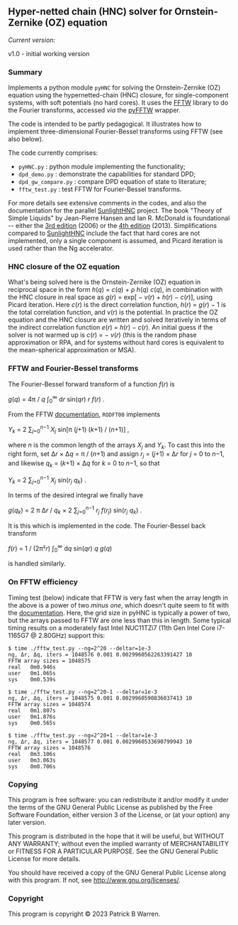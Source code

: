 ## Hyper-netted chain (HNC) solver for Ornstein-Zernike (OZ) equation

_Current version:_

v1.0 - initial working version

### Summary

Implements a python module `pyHNC` for solving the Ornstein-Zernike (OZ)
equation using the hypernetted-chain (HNC) closure, for
single-component systems, with soft potentials (no hard cores).  It
uses the [FFTW](https://www.fftw.org/) library to do the Fourier
transforms, accessed _via_ the [pyFFTW](https://pyfftw.readthedocs.io/en/latest/)
wrapper.

The code is intended to be partly pedagogical.  It illustrates how to
implement three-dimensional Fourier-Bessel transforms using FFTW (see
also below).

The code currently comprises:

* `pyHNC.py` : python module implementing the functionality;
* `dpd_demo.py` : demonstrate the capabilities for standard DPD;
* `dpd_gw_compare.py` : compare DPD equation of state to literature;
* `fftw_test.py` : test FFTW for Fourier-Bessel transforms.

For more details see extensive comments in the codes, and also the
documentation for the parallel
[SunlightHNC](https://github.com/patrickbwarren/SunlightHNC) project.
The book "Theory of Simple Liquids" by Jean-Pierre Hansen and Ian
R. McDonald is foundational -- either the
[3rd edition](https://shop.elsevier.com/books/theory-of-simple-liquids/hansen/978-0-12-370535-8) (2006)
or the [4th edition](https://www.sciencedirect.com/book/9780123870322/theory-of-simple-liquids) (2013).
Simplifications compared to
[SunlightHNC](https://github.com/patrickbwarren/SunlightHNC) include
the fact that hard cores are not implemented, only a single component
is assumed, and Picard iteration is used rather than the Ng
accelerator.

### HNC closure of the OZ equation

What's being solved here is the Ornstein-Zernike (OZ) equation in
reciprocal space in the form _h_(_q_) = _c_(_q_) + ρ _h_(_q_)
_c_(_q_), in combination with the HNC closure in real space as
_g_(_r_) = exp[ − _v_(_r_) + _h_(_r_) − _c_(_r_)], using Picard
iteration.
Here _c_(_r_) is the direct correlation function, _h_(_r_) = _g_(_r_)
− 1 is the total correlation function, and _v_(_r_) is the potential.
In practice the OZ equation and the HNC closure are written and solved
iteratively in terms of the indirect correlation function _e_(_r_) =
_h_(_r_) − _c_(_r_).  An initial guess if the solver is not warmed up
is _c_(_r_) = − _v_(_r_) (this is the random phase approximation or
RPA, and for systems without hard cores is equivalent to the
mean-spherical approximation or MSA).

### FFTW and Fourier-Bessel transforms

The Fourier-Bessel forward transform of a function _f_(_r_) is

_g_(_q_) = 4π / _q_ ∫<sub>0</sub><sup>∞</sup>
d<em>r</em> sin(_qr_) _r_ _f_(_r_) .

From the FFTW [documentation](https://www.fftw.org/fftw3_doc/1d-Real_002dodd-DFTs-_0028DSTs_0029.html), `RODFT00` implements

_Y_<sub>_k_</sub> = 2 ∑<sub>_j_=0</sub><sup><em>n</em>−1</sup>
_X_<sub>_j_</sub> sin[π (_j_+1) (_k_+1) / (_n_+1)] ,

where _n_ is the common length of the arrays _X_<sub>_j_</sub> and
_Y_<sub>_k_</sub>.  To cast this into the right form, set
Δ<em>r</em> × Δ<em>q</em> = π / (_n_+1) and assign _r_<sub>_j_</sub> = (_j_+1)
× Δ<em>r</em> for _j_ = 0 to <em>n</em>−1, and likewise _q_<sub>_k_</sub> = (_k_+1) ×
Δ<em>q</em> for _k_ = 0 to <em>n</em>−1, so that

_Y_<sub>_k_</sub> = 2 ∑<sub>_j_=0</sub><sup><em>n</em>−1</sup>
_X_<sub>_j_</sub> sin(_r_<sub>_j_</sub> _q_<sub>_k_</sub>) .

In terms of the desired integral we finally have

_g_(_q_<sub>_k_</sub>) = 2 π Δ<em>r</em> / _q_<sub>_k_</sub>
× 2 ∑<sub>_j_=0</sub><sup><em>n</em>−1</sup>
_r_<sub>_j_</sub> _f_(<em>r</em><sub>_j_</sub>)
sin(_r_<sub>_j_</sub> _q_<sub>_k_</sub>) .

It is this which is implemented in the code.
The Fourier-Bessel back transform

_f_(_r_) = 1 / (2π²<em>r</em>) ∫<sub>0</sub><sup>∞</sup>
d<em>q</em> sin(_qr_) _q_ _g_(_q_)

is handled similarly.

### On FFTW efficiency

Timing test (below) indicate that FFTW is very fast when the array
length in the above is a power of two _minus one_, which doesn't quite
seem to fit with the
[documentation](https://www.fftw.org/fftw3_doc/Real_002dto_002dReal-Transforms.html).
Here, the grid size in pyHNC is typically a power of two, but the
arrays passed to FFTW are one less than this in length.  Some typical
timing results on a moderately fast Intel NUC11TZi7 (11th Gen Intel
Core i7-1165G7 @ 2.80GHz) support this:
```
$ time ./fftw_test.py --ng=2^20 --deltar=1e-3
ng, Δr, Δq, iters = 1048576 0.001 0.0029960562263391427 10
FFTW array sizes = 1048575
real   0m0.946s
user   0m1.065s
sys    0m0.539s

$ time ./fftw_test.py --ng=2^20-1 --deltar=1e-3
ng, Δr, Δq, iters = 1048575 0.001 0.0029960590836037413 10
FFTW array sizes = 1048574
real   0m1.807s
user   0m1.876s
sys    0m0.565s

$ time ./fftw_test.py --ng=2^20+1 --deltar=1e-3
ng, Δr, Δq, iters = 1048577 0.001 0.0029960533690799943 10
FFTW array sizes = 1048576
real   0m3.106s
user   0m3.063s
sys    0m0.706s
```

### Copying

This program is free software: you can redistribute it and/or modify
it under the terms of the GNU General Public License as published by
the Free Software Foundation, either version 3 of the License, or
(at your option) any later version.

This program is distributed in the hope that it will be useful, but
WITHOUT ANY WARRANTY; without even the implied warranty of
MERCHANTABILITY or FITNESS FOR A PARTICULAR PURPOSE.  See the GNU
General Public License for more details.

You should have received a copy of the GNU General Public License
along with this program.  If not, see
<http://www.gnu.org/licenses/>.

### Copyright

This program is copyright &copy; 2023 Patrick B Warren.  
